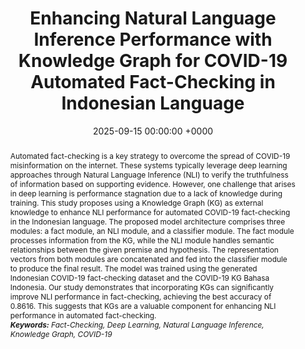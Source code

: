 ---
title:          "Enhancing Natural Language Inference Performance with Knowledge Graph for COVID-19 Automated Fact-Checking in Indonesian Language"
date:           2025-09-15 00:00:00 +0000
selected:       true
pub:            "Journal of ICT Research and Applications (JICTRA)"
# pub_pre:        "Accepted for publication in the "
pub_post:       '. <b>doi:</b> <a href="https://doi.org/10.5614/itbj.ict.res.appl.2025.19.1.2" target="_blank">10.5614/itbj.ict.res.appl.2025.19.1.2</a>'
pub_last:       ' <span class="badge badge-pill badge-publication badge-success">Spotlight</span> <span class="badge badge-pill badge-publication badge-primary">Master&#39;s thesis</span>'
# pub_date:       "2025"
abstract: >-
  Automated fact-checking is a key strategy to overcome the spread of COVID-19 misinformation on the internet. These systems typically leverage deep learning approaches through Natural Language Inference (NLI) to verify the truthfulness of information based on supporting evidence. However, one challenge that arises in deep learning is performance stagnation due to a lack of knowledge during training. This study proposes using a Knowledge Graph (KG) as external knowledge to enhance NLI performance for automated COVID-19 fact-checking in the Indonesian language. The proposed model architecture comprises three modules: a fact module, an NLI module, and a classifier module. The fact module processes information from the KG, while the NLI module handles semantic relationships between the given premise and hypothesis. The representation vectors from both modules are concatenated and fed into the classifier module to produce the final result. The model was trained using the generated Indonesian COVID-19 fact-checking dataset and the COVID-19 KG Bahasa Indonesia. Our study demonstrates that incorporating KGs can significantly improve NLI performance in fact-checking, achieving the best accuracy of 0.8616. This suggests that KGs are a valuable component for enhancing NLI performance in automated fact-checking.<br /><i><b>Keywords:</b> Fact-Checking, Deep Learning, Natural Language Inference, Knowledge Graph, COVID-19</i>
# cover:          /assets/images/covers/cover1.jpg
authors:
- Arief Purnama Muharram
- Ayu Purwarianti
links:
  Paper: https://doi.org/10.5614/itbj.ict.res.appl.2025.19.1.2
  Preprint: https://arxiv.org/abs/2409.00061
---